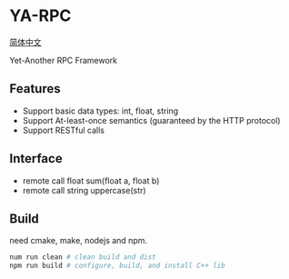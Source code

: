 # YA-RPC

[简体中文](./doc/README_zh.md)

Yet-Another RPC Framework

## Features

- Support basic data types: int, float, string
- Support At-least-once semantics (guaranteed by the HTTP protocol)
- Support RESTful calls

## Interface

- remote call float sum(float a, float b)
- remote call string uppercase(str)

## Build

need cmake, make, nodejs and npm.

```bash
num run clean # clean build and dist
npm run build # configure, build, and install C++ lib
```
